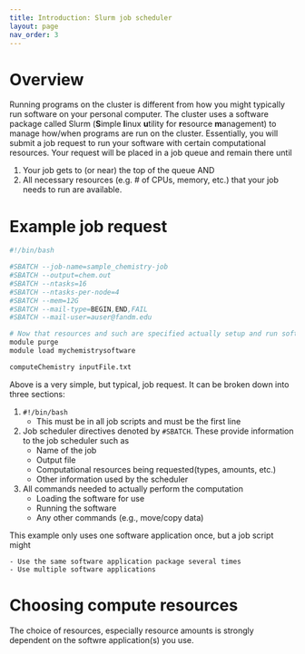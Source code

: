 ```yaml
---
title: Introduction: Slurm job scheduler
layout: page
nav_order: 3
---
```


# Overview

Running programs on the cluster is different from how you might typically run software on your personal computer.  The cluster uses a software package called Slurm 
(**S**imple **l**inux **u**tility for **r**esource **m**anagement) to manage how/when programs are run on the cluster.  Essentially, you will submit a job request to run your software with certain computational resources.  Your request will be placed in a job queue and remain there until 

1. Your job gets to (or near) the top of the queue AND 
2. All necessary resources (e.g. # of CPUs, memory, etc.) that your job needs to run are available.

# Example job request

```bash
#!/bin/bash

#SBATCH --job-name=sample_chemistry-job
#SBATCH --output=chem.out
#SBATCH --ntasks=16
#SBATCH --ntasks-per-node=4
#SBATCH --mem=12G
#SBATCH --mail-type=BEGIN,END,FAIL
#SBATCH --mail-user=auser@fandm.edu

# Now that resources and such are specified actually setup and run software
module purge
module load mychemistrysoftware

computeChemistry inputFile.txt
```

Above is a very simple, but typical, job request.  It can be broken down into three sections:

1. `#!/bin/bash`
    - This must be in all job scripts and must be the first line
2. Job scheduler directives denoted by `#SBATCH`.  These provide information to the job scheduler such as
    - Name of the job
    - Output file
    - Computational resources being requested(types, amounts, etc.)
    - Other information used by the scheduler
3. All commands needed to actually perform the computation
    - Loading the software for use
    - Running the software
    - Any other commands (e.g., move/copy data)

This example only uses one software application once, but a job script might

    - Use the same software application package several times
    - Use multiple software applications

# Choosing compute resources

The choice of resources, especially resource amounts is strongly dependent on the softwre application(s) you use.